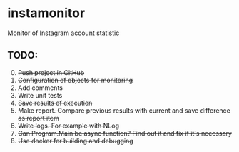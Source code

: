 # instamonitor
Monitor of Instagram account statistic

TODO:
-----
0. ~~Push project in GitHub~~
1. ~~Configuration of objects for monitoring~~
2. ~~Add comments~~
3. Write unit tests
4. ~~Save results of execution~~
5. ~~Make report. Compare previous results with current and save difference as report item~~
6. ~~Write logs. For example with NLog~~
7. ~~Can Program.Main be async function? Find out it and fix if it's necessary~~
8. ~~Use docker for building and debugging~~

